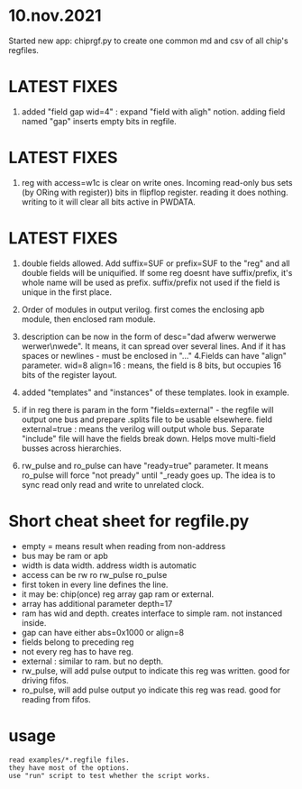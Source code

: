 # 10.nov.2021
Started new app: chiprgf.py to create one common md and csv of all chip's regfiles.

# LATEST FIXES
1. added "field gap wid=4"   : expand "field with aligh" notion. adding field named "gap" inserts empty bits in regfile.

# LATEST FIXES
1. reg with access=w1c is clear on write ones. Incoming read-only bus sets (by ORing with register)) bits in flipflop register. reading it does nothing. writing to it will clear all bits active in PWDATA.

# LATEST FIXES

1. double fields allowed. Add suffix=SUF or prefix=SUF to the "reg" and all double fields 
    will be uniquified. If some reg doesnt have suffix/prefix, it's whole name will be used as prefix.
    suffix/prefix not used if the field is unique in the first place.

2. Order of modules in output verilog. first comes the enclosing apb module, then enclosed ram module.
3. description can be now in the form of  desc="dad afwerw werwerwe werwer\nwede". It means, it can spread over several lines. And if it has spaces or newlines - must be enclosed in "..."
4.Fields can have "align" parameter.   wid=8 align=16   : means, the field is 8 bits, but occupies 16 bits of the register layout.
5. added "templates" and "instances" of these templates. look in example. 
6. if in reg there is param in the form  "fields=external" - the regfile will output one bus and prepare <MOD>.splits file to be usable elsewhere.
field external=true   : means the verilog will output whole bus. Separate "include" file will have the fields break down. Helps move multi-field  busses across hierarchies.

7. rw_pulse and ro_pulse can have "ready=true" parameter. It means ro_pulse will force "not pready" until "<REG>_ready goes up. The idea is to sync read only read and write to unrelated clock.



# Short cheat sheet for regfile.py

 - empty =  means result when reading from non-address
 - bus may be ram or apb 
 - width is data width. address width is automatic
 - access can be rw ro  rw_pulse ro_pulse
 - first token in every line defines the line.
 - it may be: chip(once) reg array gap ram or external.
 - array has additional parameter depth=17
 - ram has wid and depth. creates interface to simple ram. not instanced inside.
 - gap can have either  abs=0x1000  or  align=8
 - fields belong to preceding reg
 - not every reg has to have reg. 
 - external : similar to ram. but no depth.
 - rw_pulse, will add pulse output to indicate this reg was written. good for driving fifos.
 - ro_pulse, will add pulse output yo indicate this reg was read. good for reading from fifos.


# usage
    read examples/*.regfile files.
    they have most of the options.
    use "run" script to test whether the script works.

